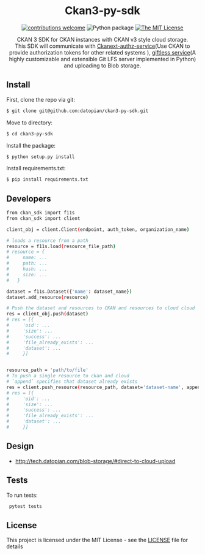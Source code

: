 <div align="center">

# Ckan3-py-sdk

[![contributions welcome](https://img.shields.io/badge/contributions-welcome-brightgreen.svg?style=flat)](https://github.com/datopian/ckan3-py-sdk/issues)
![Python package](https://github.com/datopian/ckan3-py-sdk/workflows/Python%20package/badge.svg)
[![The MIT License](https://img.shields.io/badge/license-MIT-blue.svg?style=flat-square)](http://opensource.org/licenses/MIT)


CKAN 3 SDK for CKAN instances with CKAN v3 style cloud storage.<br> This SDK will communicate with [Ckanext-authz-service](https://github.com/datopian/ckanext-authz-service)(Use CKAN to provide authorization tokens for other related systems
), [giftless service](https://github.com/datopian/giftless)(A highly customizable and extensible Git LFS server implemented in Python) and uploading to Blob storage.

</div>

## Install

First, clone the repo via git:

```bash
$ git clone git@github.com:datopian/ckan3-py-sdk.git
```

Move to directory:

```bash
$ cd ckan3-py-sdk
```
Install the package:

```bash
$ python setup.py install
```
Install requirements.txt:

```bash
$ pip install requirements.txt
```

## Developers
```bash
from ckan_sdk import f11s
from ckan_sdk import client

client_obj = client.Client(endpoint, auth_token, organization_name)

# loads a resource from a path
resource = f11s.load(resource_file_path)
# resource = {
#     name: ...
#     path: ...
#     hash: ...
#     size: ...
#   }

dataset = f11s.Dataset({'name': dataset_name})
dataset.add_resource(resource)

# Push the dataset and resources to CKAN and resources to cloud cloud
res = client_obj.push(dataset)
# res = [{
#     'oid': ...
#     'size': ...
#     'success': ...
#     'file_already_exists': ...
#     'dataset': ...
#     }]


resource_path = 'path/to/file'
# To push a single resource to ckan and cloud
# `append` specifies that dataset already exists
res = client.push_resource(resource_path, dataset='dataset-name', append=True)
# res = [{
#     'oid': ...
#     'size': ...
#     'success': ...
#     'file_already_exists': ...
#     'dataset': ...
#     }]
```

## Design

- http://tech.datopian.com/blob-storage/#direct-to-cloud-upload

## Tests

To run tests:

```bash
 pytest tests
```

## License

This project is licensed under the MIT License - see the [LICENSE](License) file for details

